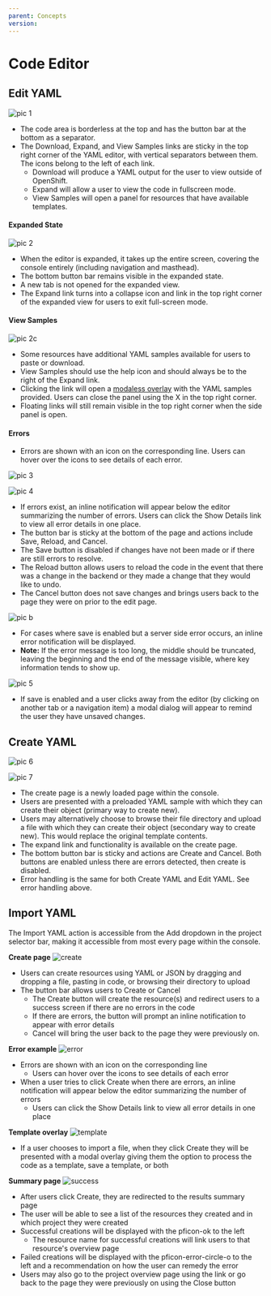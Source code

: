 ```yaml
---
parent: Concepts
version: 
---
```


# Code Editor

## Edit YAML

![pic 1](img/1.png)

- The code area is borderless at the top and has the button bar at the bottom as a separator.
- The Download, Expand, and View Samples links are sticky in the top right corner of the YAML editor, with vertical separators between them. The icons belong to the left of each link.
  - Download will produce a YAML output for the user to view outside of OpenShift.
  - Expand will allow a user to view the code in fullscreen mode.
  - View Samples will open a panel for resources that have available templates.

#### Expanded State
![pic 2](img/2.png)

- When the editor is expanded, it takes up the entire screen, covering the console entirely (including navigation and masthead).
- The bottom button bar remains visible in the expanded state.
- A new tab is not opened for the expanded view.
- The Expand link turns into a collapse icon and link in the top right corner of the expanded view for users to exit full-screen mode.

#### View Samples
![pic 2c](img/sample.png)

- Some resources have additional YAML samples available for users to paste or download.
- View Samples should use the help icon and should always be to the right of the Expand link.
- Clicking the link will open a [modaless overlay](https://www.patternfly.org/pattern-library/forms-and-controls/modeless-overlay/) with the YAML samples provided. Users can close the panel using the X in the top right corner.
- Floating links will still remain visible in the top right corner when the side panel is open.


#### Errors
- Errors are shown with an icon on the corresponding line. Users can hover over the icons to see details of each error.

![pic 3](img/3.png)

![pic 4](img/4.png)

- If errors exist, an inline notification will appear below the editor summarizing the number of errors. Users can click the Show Details link to view all error details in one place.
- The button bar is sticky at the bottom of the page and actions include Save, Reload, and Cancel.
- The Save button is disabled if changes have not been made or if there are still errors to resolve.
- The Reload button allows users to reload the code in the event that there was a change in the backend or they made a change that they would like to undo.
- The Cancel button does not save changes and brings users back to the page they were on prior to the edit page.

![pic b](img/4b.png)

- For cases where save is enabled but a server side error occurs, an inline error notification will be displayed.
- **Note:** If the error message is too long, the middle should be truncated, leaving the beginning and the end of the message visible, where key information tends to show up.

![pic 5](img/5.png)

- If save is enabled and a user clicks away from the editor (by clicking on another tab or a navigation item) a modal dialog will appear to remind the user they have unsaved changes.

## Create YAML
![pic 6](img/6.png)

![pic 7](img/7.png)

- The create page is a newly loaded page within the console.
- Users are presented with a preloaded YAML sample with which they can create their object (primary way to create new).
- Users may alternatively choose to browse their file directory and upload a file with which they can create their object (secondary way to create new). This would replace the original template contents.
- The expand link and functionality is available on the create page.
- The bottom button bar is sticky and actions are Create and Cancel. Both buttons are enabled unless there are errors detected, then create is disabled.
- Error handling is the same for both Create YAML and Edit YAML. See error handling above.

## Import YAML

The Import YAML action is accessible from the Add dropdown in the project selector bar, making it accessible from most every page within the console.

**Create page**
![create](img/YAML-Create.png)

* Users can create resources using YAML or JSON by dragging and dropping a file, pasting in code, or browsing their directory to upload
* The button bar allows users to Create or Cancel
  * The Create button will create the resource(s) and redirect users to a success screen if there are no errors in the code
  * If there are errors, the button will prompt an inline notification to appear with error details
  * Cancel will bring the user back to the page they were previously on.

**Error example**
![error](img/YAML-Error.png)

* Errors are shown with an icon on the corresponding line
  * Users can hover over the icons to see details of each error
* When a user tries to click Create when there are errors, an inline notification will appear below the editor summarizing the number of errors
  * Users can click the Show Details link to view all error details in one place

**Template overlay**
![template](img/YAML-Template.png)

* If a user chooses to import a file, when they click Create they will be presented with a modal overlay giving them the option to process the code as a template, save a template, or both

**Summary page**
![success](img/YAML-Success.png)

* After users click Create, they are redirected to the results summary page
* The user will be able to see a list of the resources they created and in which project they were created
* Successful creations will be displayed with the pficon-ok to the left
  * The resource name for successful creations will link users to that resource's overview page
* Failed creations will be displayed with the pficon-error-circle-o to the left and a recommendation on how the user can remedy the error
* Users may also go to the project overview page using the link or go back to the page they were previously on using the Close button
